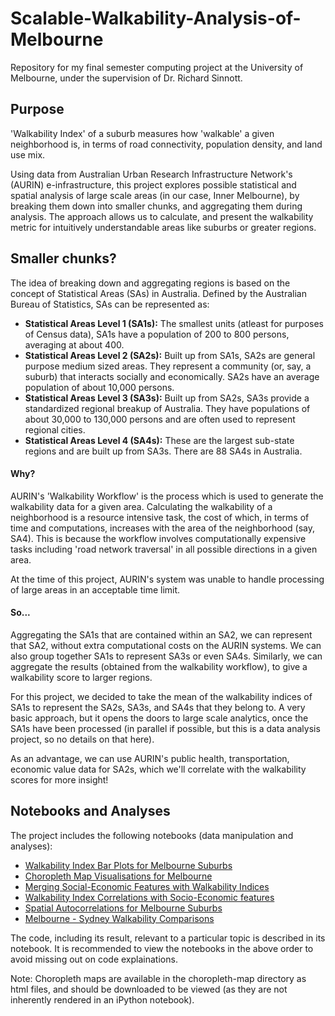# Scalable-Walkability-Analysis-of-Melbourne
Repository for my final semester computing project at the University of Melbourne, under the supervision of Dr. Richard Sinnott. 

## Purpose
 'Walkability Index' of a suburb measures how 'walkable' a given neighborhood is, in terms of road connectivity, population density, and land use mix. 
 
 Using data from Australian Urban Research Infrastructure Network's (AURIN) e-infrastructure, this project explores possible statistical and spatial analysis of large scale areas (in our case, Inner Melbourne), by breaking them down into smaller chunks, and aggregating them during analysis. The approach allows us to calculate, and present the walkability metric for intuitively understandable areas like suburbs or greater regions. 

## Smaller chunks?
The idea of breaking down and aggregating regions is based on the concept of Statistical Areas (SAs) in Australia. Defined by the Australian Bureau of Statistics, SAs can be represented as:

* **Statistical Areas Level 1 (SA1s):** The smallest units (atleast for purposes of Census data), SA1s have a population of 200 to 800 persons, averaging at about 400. 
* **Statistical Areas Level 2 (SA2s):** Built up from SA1s, SA2s are general purpose medium sized areas. They represent a community (or, say, a suburb) that interacts socially and economically. SA2s have an average population of about 10,000 persons. 
* **Statistical Areas Level 3 (SA3s):** Built up from SA2s, SA3s provide a standardized regional breakup of Australia. They have populations of about 30,000 to 130,000 persons and are often used to represent regional cities.
* **Statistical Areas Level 4 (SA4s):** These are the largest sub-state regions and are built up from SA3s. There are 88 SA4s in Australia.

#### Why? 
AURIN's 'Walkability Workflow' is the process which is used to generate the walkability data for a given area. Calculating the walkability of a neighborhood is a resource intensive task, the cost of which, in terms of time and computations, increases with the area of the neighborhood (say, SA4). This is because the workflow involves computationally expensive tasks including 'road network traversal' in all possible directions in a given area. 

At the time of this project, AURIN's system was unable to handle processing of large areas in an acceptable time limit. 

#### So... 
Aggregating the SA1s that are contained within an SA2, we can represent that SA2, without extra computational costs on the AURIN systems. We can also group together SA1s to represent SA3s or even SA4s. Similarly, we can aggregate the results (obtained from the walkability workflow), to give a walkability score to larger regions. 

For this project, we decided to take the mean of the walkability indices of SA1s to represent the SA2s, SA3s, and SA4s that they belong to. A very basic approach, but it opens the doors to large scale analytics, once the SA1s have been processed (in parallel if possible, but this is a data analysis project, so no details on that here).

As an advantage, we can use AURIN's public health, transportation, economic value data for SA2s, which we'll correlate with the walkability scores for more insight!

## Notebooks and Analyses
The project includes the following notebooks (data manipulation and analyses):

* [Walkability Index Bar Plots for Melbourne Suburbs](https://github.com/sajal2692/Scalable-Walkability-Analysis-of-Melbourne/blob/master/Walkability%20Index%20Bar%20Plots%20for%20Melbourne%20Suburbs.ipynb)
* [Choropleth Map Visualisations for Melbourne](https://github.com/sajal2692/Scalable-Walkability-Analysis-of-Melbourne/blob/master/Choropleth%20Map%20Visualisations%20for%20Melbourne%20Suburb%20Walkability.ipynb)
* [Merging Social-Economic Features with Walkability Indices](https://github.com/sajal2692/Scalable-Walkability-Analysis-of-Melbourne/blob/master/Merging%20Socio-Economic%20Features%20with%20Walkability.ipynb)
* [Walkability Index Correlations with Socio-Economic features](https://github.com/sajal2692/Scalable-Walkability-Analysis-of-Melbourne/blob/master/Walkability%20Index%20Correlations%20with%20Socio-Economic%20Metrics.ipynb)
* [Spatial Autocorrelations for Melbourne Suburbs](https://github.com/sajal2692/Scalable-Walkability-Analysis-of-Melbourne/blob/master/Spatial%20Autocorrelations%20for%20Melbourne%20Suburbs%20and%20Neighbours%20.ipynb)
* [Melbourne - Sydney Walkability Comparisons](https://github.com/sajal2692/Scalable-Walkability-Analysis-of-Melbourne/blob/master/Melbourne%20-%20Sydney%20Walkability%20Comparisons.ipynb)

The code, including its result, relevant to a particular topic is described in its notebook. It is recommended to view the notebooks in the above order to avoid missing out on code explainations.

Note: Choropleth maps are available in the choropleth-map directory as html files, and should be downloaded to be viewed (as they are not inherently rendered in an iPython notebook). 
